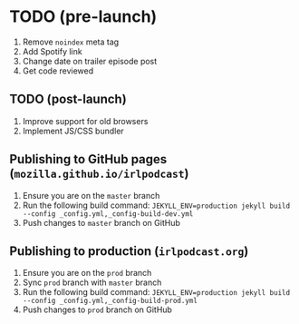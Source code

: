 # TODO (pre-launch)

1. Remove `noindex` meta tag
2. Add Spotify link
3. Change date on trailer episode post
3. Get code reviewed

## TODO (post-launch)

1. Improve support for old browsers
2. Implement JS/CSS bundler

## Publishing to GitHub pages (`mozilla.github.io/irlpodcast`)

1. Ensure you are on the `master` branch
2. Run the following build command: `JEKYLL_ENV=production jekyll build --config _config.yml,_config-build-dev.yml`
3. Push changes to `master` branch on GitHub

## Publishing to production (`irlpodcast.org`)

1. Ensure you are on the `prod` branch
2. Sync `prod` branch with `master` branch
3. Run the following build command: `JEKYLL_ENV=production jekyll build --config _config.yml,_config-build-prod.yml`
4. Push changes to `prod` branch on GitHub
